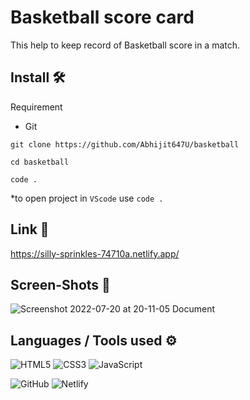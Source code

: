 # Basketball score card
This help to keep record of Basketball score in a match.

## Install 🛠
Requirement
- Git

```
git clone https://github.com/Abhijit647U/basketball

cd basketball

code .
```
*to open project in `VScode` use `code .`

## Link 📎
https://silly-sprinkles-74710a.netlify.app/

## Screen-Shots 📸
![Screenshot 2022-07-20 at 20-11-05 Document](https://user-images.githubusercontent.com/69895353/180010777-9b20930a-c7f0-4bd0-8b9e-3bfc74294c71.png)

## Languages / Tools used ⚙
![HTML5](https://img.shields.io/badge/html5-%23E34F26.svg?style=for-the-badge&logo=html5&logoColor=white)
![CSS3](https://img.shields.io/badge/css3-%231572B6.svg?style=for-the-badge&logo=css3&logoColor=white)
![JavaScript](https://img.shields.io/badge/javascript-%23323330.svg?style=for-the-badge&logo=javascript&logoColor=%23F7DF1E)

![GitHub](https://img.shields.io/badge/github-%23121011.svg?style=for-the-badge&logo=github&logoColor=white)
![Netlify](https://img.shields.io/badge/netlify-%23000000.svg?style=for-the-badge&logo=netlify&logoColor=#00C7B7)

